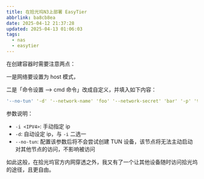 ```yaml
---
title: 在拾光坞N3上部署 EasyTier
abbrlink: ba8cb8ea
date: 2025-04-12 21:37:28
updated: 2025-04-13 01:06:03
tags:
  - nas
  - easytier
---
```


在创建容器时需要注意两点：

一是网络要设置为 host 模式，

二是「命令设置 --> cmd 命令」改成自定义，并填入如下内容：

```yml
'--no-tun' '-d' '--network-name' 'foo' '--network-secret' 'bar' '-p' 'tcp://public.easytier.cn:11010'
```

参数说明：

- `-i <IPV4>`: 手动指定 ip
- `-d`: 自动设定 ip，与 `-i` 二选一
- `--no-tun`: 配置该参数后将不会尝试创建 TUN 设备，该节点将无法主动启动对其他节点的访问，不影响被访问

如此这般，在拾光坞官方内网穿透之外，我又有了一个让其他设备随时访问拾光坞的途径，且更自由。
